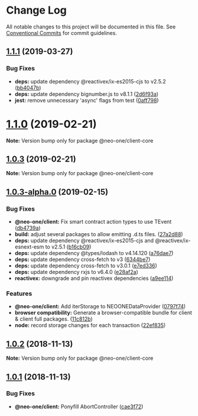 # Change Log

All notable changes to this project will be documented in this file.
See [Conventional Commits](https://conventionalcommits.org) for commit guidelines.

## [1.1.1](https://github.com/neo-one-suite/neo-one/compare/@neo-one/client-core@1.1.0...@neo-one/client-core@1.1.1) (2019-03-27)


### Bug Fixes

* **deps:** update dependency @reactivex/ix-es2015-cjs to v2.5.2 ([bb4047b](https://github.com/neo-one-suite/neo-one/commit/bb4047b))
* **deps:** update dependency bignumber.js to v8.1.1 ([2d6f93a](https://github.com/neo-one-suite/neo-one/commit/2d6f93a))
* **jest:** remove unnecessary 'async' flags from test ([0aff798](https://github.com/neo-one-suite/neo-one/commit/0aff798))





# [1.1.0](https://github.com/neo-one-suite/neo-one/compare/@neo-one/client-core@1.0.3...@neo-one/client-core@1.1.0) (2019-02-21)

**Note:** Version bump only for package @neo-one/client-core





## [1.0.3](https://github.com/neo-one-suite/neo-one/compare/@neo-one/client-core@1.0.3-alpha.0...@neo-one/client-core@1.0.3) (2019-02-21)

**Note:** Version bump only for package @neo-one/client-core





## [1.0.3-alpha.0](https://github.com/neo-one-suite/neo-one/compare/@neo-one/client-core@1.0.2...@neo-one/client-core@1.0.3-alpha.0) (2019-02-15)


### Bug Fixes

* **@neo-one/client:** Fix smart contract action types to use TEvent ([db4739a](https://github.com/neo-one-suite/neo-one/commit/db4739a))
* **build:** adjust several packages to allow emitting .d.ts files. ([27a2d88](https://github.com/neo-one-suite/neo-one/commit/27a2d88))
* **deps:** update dependency @reactivex/ix-es2015-cjs and @reactivex/ix-esnext-esm to v2.5.1 ([b16cb09](https://github.com/neo-one-suite/neo-one/commit/b16cb09))
* **deps:** update dependency @types/lodash to v4.14.120 ([a76dae7](https://github.com/neo-one-suite/neo-one/commit/a76dae7))
* **deps:** update dependency cross-fetch to v3 ([6344be7](https://github.com/neo-one-suite/neo-one/commit/6344be7))
* **deps:** update dependency cross-fetch to v3.0.1 ([e7ed336](https://github.com/neo-one-suite/neo-one/commit/e7ed336))
* **deps:** update dependency rxjs to v6.4.0 ([e28af2a](https://github.com/neo-one-suite/neo-one/commit/e28af2a))
* **reactivex:** downgrade and pin reactivex dependencies ([a9ee114](https://github.com/neo-one-suite/neo-one/commit/a9ee114))


### Features

* **@neo-one/client:** Add iterStorage to NEOONEDataProvider ([0797f74](https://github.com/neo-one-suite/neo-one/commit/0797f74))
* **browser compatibility:** Generate a browser-compatible bundle for client & client full packages. ([11c812b](https://github.com/neo-one-suite/neo-one/commit/11c812b))
* **node:** record storage changes for each transaction ([22ef835](https://github.com/neo-one-suite/neo-one/commit/22ef835))





## [1.0.2](https://github.com/neo-one-suite/neo-one/compare/@neo-one/client-core@1.0.1...@neo-one/client-core@1.0.2) (2018-11-13)

**Note:** Version bump only for package @neo-one/client-core





## [1.0.1](https://github.com/neo-one-suite/neo-one/compare/@neo-one/client-core@1.0.0...@neo-one/client-core@1.0.1) (2018-11-13)


### Bug Fixes

* **@neo-one/client:** Ponyfill AbortController ([cae3f72](https://github.com/neo-one-suite/neo-one/commit/cae3f72))
